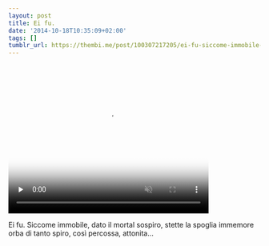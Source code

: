 ```yaml
---
layout: post
title: Ei fu.
date: '2014-10-18T10:35:09+02:00'
tags: []
tumblr_url: https://thembi.me/post/100307217205/ei-fu-siccome-immobile-dato-il-mortal
---
```

<video id="embed-5db26adebe7f1979543284" class="crt-video crt-skin-default" width="400" height="300" poster="https://66.media.tumblr.com/tumblr_ndmt4vQixq1tq106b_frame1.jpg" preload="none" muted data-crt-video data-crt-options='{"autoheight":null,"duration":15,"hdUrl":"https://ve.media.tumblr.com/tumblr_ndmt4vQixq1tq106b.mp4","filmstrip":{"url":"https://33.media.tumblr.com/previews/tumblr_ndmt4vQixq1tq106b_filmstrip.jpg","width":"200","height":"150"}}' crossorigin="anonymous">
    <source src="https://ve.media.tumblr.com/tumblr_ndmt4vQixq1tq106b_480.mp4" type="video/mp4">
</source></video>  

Ei fu. Siccome immobile, dato il mortal sospiro, stette la spoglia immemore orba di tanto spiro, così percossa, attonita…

